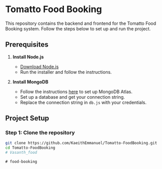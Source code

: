 # Tomatto Food Booking

This repository contains the backend and frontend for the Tomatto Food Booking system. Follow the steps below to set up and run the project.

## Prerequisites

1. **Install Node.js**
   - [Download Node.js](https://nodejs.org/en/download/)
   - Run the installer and follow the instructions.

2. **Install MongoDB**
   - Follow the instructions [here](https://www.mongodb.com/cloud/atlas/register) to set up MongoDB Atlas.
   - Set up a database and get your connection string.
   - Replace the connection string in `db.js` with your credentials.

## Project Setup

### Step 1: Clone the repository

```bash
git clone https://github.com/KaeithEmmanuel/Tomatto-FoodBooking.git
cd Tomatto-FoodBooking
#   V a s a n t h _ f o o d  
 #   f o o d - b o o k i n g  
 